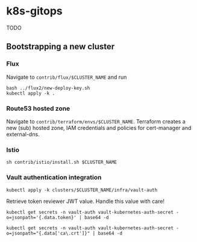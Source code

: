# k8s-gitops

TODO

## Bootstrapping a new cluster

### Flux
Navigate to `contrib/flux/$CLUSTER_NAME` and run

```shell
bash ../flux2/new-deploy-key.sh
kubectl apply -k .
```

### Route53 hosted zone
Navigate to `contrib/terraform/envs/$CLUSTER_NAME`.
Terraform creates a new (sub) hosted zone, IAM credentials and policies for cert-manager and external-dns.

### Istio
```shell
sh contrib/istio/install.sh $CLUSTER_NAME
```

### Vault authentication integration
```shell
kubectl apply -k clusters/$CLUSTER_NAME/infra/vault-auth
```

Retrieve token reviewer JWT value. Handle this value with care!
```shell
kubectl get secrets -n vault-auth vault-kubernetes-auth-secret -o=jsonpath='{.data.token}' | base64 -d
```

```shell
kubectl get secrets -n vault-auth vault-kubernetes-auth-secret -o=jsonpath="{.data['ca\.crt']}" | base64 -d
```
